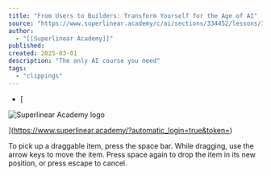 ```yaml
---
title: "From Users to Builders: Transform Yourself for the Age of AI"
source: "https://www.superlinear.academy/c/ai/sections/334452/lessons/1240488"
author:
  - "[[Superlinear Academy]]"
published:
created: 2025-03-01
description: "The only AI course you need"
tags:
  - "clippings"
---
```

- [

![Superlinear Academy logo](https://app.circle.so/rails/active_storage/representations/redirect/eyJfcmFpbHMiOnsibWVzc2FnZSI6IkJBaHBCQTR4SUFNPSIsImV4cCI6bnVsbCwicHVyIjoiYmxvYl9pZCJ9fQ==--2d1a3d1ded5a945afdd440c0c1e903a230e18530/eyJfcmFpbHMiOnsibWVzc2FnZSI6IkJBaDdDRG9MWm05eWJXRjBTU0lJY0c1bkJqb0dSVlE2RkhKbGMybDZaVjkwYjE5c2FXMXBkRnNITUdscE9ncHpZWFpsY25zR09ncHpkSEpwY0ZRPSIsImV4cCI6bnVsbCwicHVyIjoidmFyaWF0aW9uIn19--d6fcae52537a39639a1a2b8c72a020b984e78eaf/icon%202.png)

](https://www.superlinear.academy/?automatic_login=true&token=)

To pick up a draggable item, press the space bar. While dragging, use the arrow keys to move the item. Press space again to drop the item in its new position, or press escape to cancel.